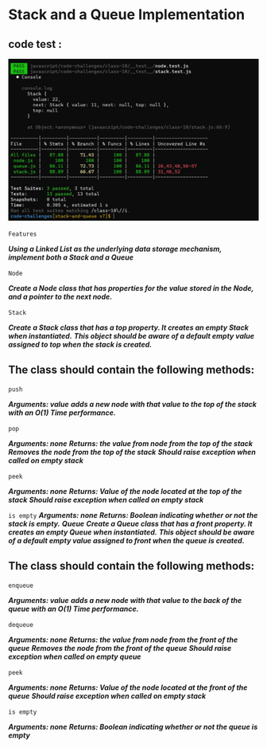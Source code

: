 # Stack and a Queue Implementation


## code test :

![](challenge-10.jpg)




``Features``

***Using a Linked List as the underlying data storage mechanism, implement both a Stack and a Queue***

``Node``

***Create a Node class that has properties for the value stored in the Node, and a pointer to the next node.***

``Stack``

***Create a Stack class that has a top property. It creates an empty Stack when instantiated.***
***This object should be aware of a default empty value assigned to top when the stack is created.***

## The class should contain the following methods:

``push``

***Arguments: value***
***adds a new node with that value to the top of the stack with an O(1) Time performance.***

``pop``

***Arguments: none***
***Returns: the value from node from the top of the stack***
***Removes the node from the top of the stack***
***Should raise exception when called on empty stack***

``peek``

***Arguments: none***
***Returns: Value of the node located at the top of the stack***
***Should raise exception when called on empty stack***

```is empty```
***Arguments: none***
***Returns: Boolean indicating whether or not the stack is empty.***
***Queue***
***Create a Queue class that has a front property. It creates an empty Queue when instantiated.***
***This object should be aware of a default empty value assigned to front when the queue is created.***

## The class should contain the following methods:

``enqueue``

***Arguments: value***
***adds a new node with that value to the back of the queue with an O(1) Time performance.***

``dequeue``

***Arguments: none***
***Returns: the value from node from the front of the queue***
***Removes the node from the front of the queue***
***Should raise exception when called on empty queue***

``peek``

***Arguments: none***
***Returns: Value of the node located at the front of the queue***
***Should raise exception when called on empty stack***

``is empty``

***Arguments: none***
***Returns: Boolean indicating whether or not the queue is empty***